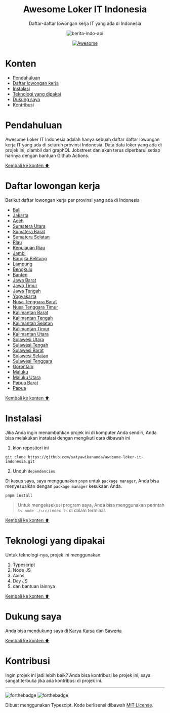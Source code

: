 <div align="center">
<h1>Awesome Loker IT Indonesia</h1>

<p>Daftar-daftar lowongan kerja IT yang ada di Indonesia</p>

![berita-indo-api](https://socialify.git.ci/satyawikananda/berita-indo-api/image?description=1&forks=1&issues=1&logo=https%3A%2F%2Fi.pinimg.com%2Foriginals%2F26%2F91%2Ff2%2F2691f2fa1a0f078f5f274edf7fea6763.png&owner=1&pulls=1&stargazers=1&theme=Light)

[![Awesome](https://awesome.re/badge-flat2.svg)](https://https://github.com/satyawikananda/awesome-loker-it-indonesia#readme)

</div>

# Konten

* [Pendahuluan](#pendahuluan)
* [Daftar lowongan kerja](#daftar-lowongan-kerja)
* [Instalasi](#instalasi)
* [Teknologi yang dipakai](#teknologi-yang-dipakai)
* [Dukung saya](#dukung-saya)
* [Kontribusi](#kontribusi)

# Pendahuluan

Awesome Loker IT Indonesia adalah hanya sebuah daftar daftar lowongan kerja IT yang ada di seluruh provinsi Indonesia. Data data loker yang ada di projek ini, diambil dari graphQL Jobstreet dan akan terus diperbarui setiap harinya dengan bantuan Github Actions.

[Kembali ke konten ⬆](#konten)

# Daftar lowongan kerja

Berikut daftar lowongan kerja per provinsi yang ada di Indonesia

* [Bali](./loker/loker-bali.md)
* [Jakarta](./loker/loker-jakarta.md)
* [Aceh](./loker/loker-aceh.md)
* [Sumatera Utara](./loker/loker-sumatera-utara.md)
* [Sumatera Barat](./loker/loker-sumatera-barat.md)
* [Sumatera Selatan](./loker/loker-sumatera-selatan.md)
* [Riau](./loker/loker-riau.md)
* [Kepulauan Riau](./loker/loker-kepulauan-riau.md)
* [Jambi](./loker/loker-jambi.md)
* [Bangka Belitung](./loker/loker-bangka-belitung.md)
* [Lampung](./loker/loker-lampung.md)
* [Bengkulu](./loker/loker-bengkulu.md)
* [Banten](./loker/loker-banten.md)
* [Jawa Barat](./loker/loker-jawa-barat.md)
* [Jawa Timur](./loker/loker-jawa-timur.md)
* [Jawa Tengah](./loker/loker-jawa-tengah.md)
* [Yogyakarta](./loker/loker-yogyakarta.md)
* [Nusa Tenggara Barat](./loker/loker-nusa-tenggara-barat.md)
* [Nusa Tenggara Timur](./loker/loker-nusa-tenggara-timur.md)
* [Kalimantan Barat](./loker/loker-kalimantan-barat.md)
* [Kalimantan Tengah](./loker/loker-kalimantan-tengah.md)
* [Kalimantan Selatan](./loker/loker-kalimantan-selatan.md)
* [Kalimantan Timur](./loker/loker-kalimantan-timur.md)
* [Kalimantan Utara](./loker/loker-kalimantan-utara.md)
* [Sulawesi Utara](./loker/loker-sulawesi-utara.md)
* [Sulawesi Tengah](./loker/loker-sulawesi-tengah.md)
* [Sulawesi Barat](./loker/loker-sulawesi-barat.md)
* [Sulawesi Selatan](./loker/loker-sulawesi-selatan.md)
* [Sulawesi Tenggara](./loker/loker-sulawesi-tenggara.md)
* [Gorontalo](./loker/loker-gorontalo.md)
* [Maluku](./loker/loker-maluku.md)
* [Maluku Utara](./loker/loker-maluku-utara.md)
* [Papua Barat](./loker/loker-papua-barat.md)
* [Papua](./loker/loker-papua.md)

[Kembali ke konten ⬆](#konten)

# Instalasi

Jika Anda ingin menambahkan projek ini di komputer Anda sendiri, Anda bisa melakukan instalasi dengan mengikuti cara dibawah ini

1. klon repositori ini

```
git clone https://github.com/satyawikananda/awesome-loker-it-indonesia.git
```

2. Unduh `dependencies`

Di kasus saya, saya menggunakan `pnpm` untuk `package manager`, Anda bisa menyesuaikan dengan `package manager` kesukaan Anda.

```
pnpm install
```

> Untuk mengeksekusi program saya, Anda bisa menggunakan perintah `ts-node ./src/index.ts` di dalam terminal.

[Kembali ke konten ⬆](#konten)

# Teknologi yang dipakai

Untuk teknologi-nya, projek ini menggunakan:

1. Typescript
2. Node JS
3. Axios
4. Day JS
5. dan bantuan lainnya

[Kembali ke konten ⬆](#konten)

# Dukung saya

Anda bisa mendukung saya di [Karya Karsa](https://karyakarsa.com/satyawikananda) dan [Saweria](https://saweria.co/satyawikananda/)

[Kembali ke konten ⬆](#konten)

# Kontribusi

Ingin projek ini jadi lebih baik? Anda bisa kontribusi ke projek ini, saya sangat terbuka jika ada kontribusi di projek ini.

---

![forthebadge](https://forthebadge.com/images/badges/built-with-love.svg)
![forthebadge](https://forthebadge.com/images/badges/made-with-typescript.svg)

Dibuat menggunakan Typescipt. Kode berlisensi dibawah [MIT License](https://raw.githubusercontent.com/satyawikananda/awesome-loker-it-indonesia/main/LICENSE?token=AH44ZFAOHJSNG7ST6S557NDAJS6JG).

